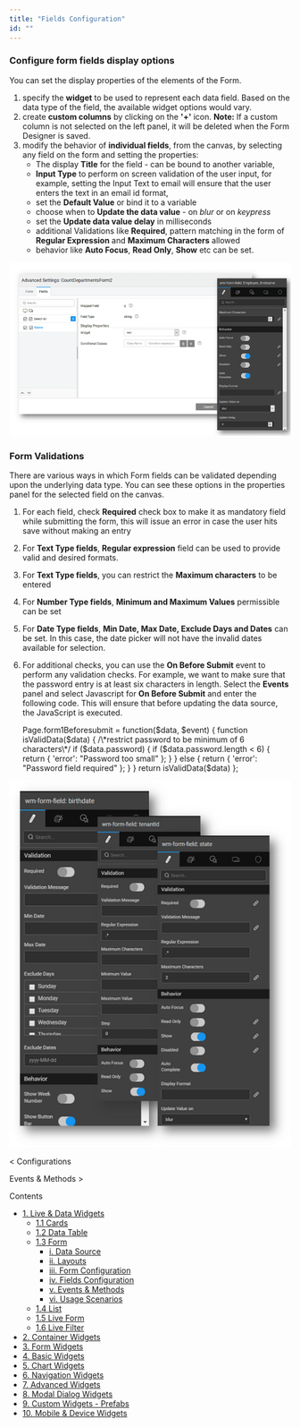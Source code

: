```yaml
---
title: "Fields Configuration"
id: ""
---
```


### Configure form fields display options

You can set the display properties of the elements of the Form.

1. specify the **widget** to be used to represent each data field. Based on the data type of the field, the available widget options would vary.
2. create **custom columns** by clicking on the **'+'** icon. **Note:** If a custom column is not selected on the left panel, it will be deleted when the Form Designer is saved.
3. modify the behavior of **individual fields**, from the canvas, by selecting any field on the form and setting the properties:
    - The display **Title** for the field - can be bound to another variable,
    - **Input Type** to perform on screen validation of the user input, for example, setting the Input Text to email will ensure that the user enters the text in an email id format,
    - set the **Default Value** or bind it to a variable
    - choose when to **Update the data value** - on _blur_ or on _keypress_
    - set the **Update data value delay** in milliseconds
    - additional Validations like **Required**, pattern matching in the form of **Regular Expression** and **Maximum Characters** allowed
    - behavior like **Auto Focus**, **Read Only**, **Show** etc can be set.

[![](../assets/Form_Fields.png)](../assets/Form_Fields.png)

### Form Validations

There are various ways in which Form fields can be validated depending upon the underlying data type. You can see these options in the properties panel for the selected field on the canvas.

1. For each field, check **Required** check box to make it as mandatory field while submitting the form, this will issue an error in case the user hits save without making an entry
2. For **Text Type fields**, **Regular expression** field can be used to provide valid and desired formats.
3. For **Text Type fields**, you can restrict the **Maximum characters** to be entered
4. For **Number Type fields**, **Minimum and Maximum Values** permissible can be set
5. For **Date Type fields**, **Min Date, Max Date, Exclude Days and Dates** can be set. In this case, the date picker will not have the invalid dates available for selection.
6. For additional checks, you can use the **On Before Submit** event to perform any validation checks. For example, we want to make sure that the password entry is at least six characters in length. Select the **Events** panel and select Javascript for **On Before Submit** and enter the following code. This will ensure that before updating the data source, the JavaScript is executed.
    
    Page.form1Beforesubmit = function($data, $event) {
            function isValidData($data) {
                /\*restrict password to be minimum of 6 characters\*/
                if ($data.password) {
                    if ($data.password.length < 6) {
                        return {
                            'error': "Password too small"
                        };
                    }
                } else {
                    return {
                        'error': "Password field required"
                    };
                }
            }
            return isValidData($data)
        };
    

[![](../assets/LF_valid.png)](../assets/LF_valid.png)

< Configurations

Events & Methods >

Contents

- [1\. Live & Data Widgets](/learn/app-development/widgets/widget-library/#data-live)
    - [1.1 Cards](/learn/app-development/widgets/datalive/cards/)
    - [1.2 Data Table](/learn/app-development/widgets/datalive/data-table/)
    - [1.3 Form](/learn/app-development/widgets/datalive/form/)
        - [i. Data Source](/learn/app-development/widgets/datalive/form/form-data-source/)
        - [ii. Layouts](/learn/app-development/widgets/datalive/form/form-layouts/)
        - [iii. Form Configuration](/learn/app-development/widgets/datalive/form/form-configurations/)
        - [iv. Fields Configuration](#)
        - [v. Events & Methods](/learn/app-development/widgets/datalive/form/form-events-methods/)
        - [vi. Usage Scenarios](/learn/app-development/widgets/datalive/form/form-usage-scenarios/)
    - [1.4 List](/learn/app-development/widgets/datalive/list/)
    - [1.5 Live Form](/learn/app-development/widgets/datalive/live-form/)
    - [1.6 Live Filter](/learn/app-development/widgets/datalive/live-filter/)
- [2\. Container Widgets](/learn/app-development/widgets/widget-library/#container)
- [3\. Form Widgets](/learn/app-development/widgets/widget-library/#form)
- [4\. Basic Widgets](/learn/app-development/widgets/widget-library/#basic)
- [5\. Chart Widgets](/learn/app-development/widgets/widget-library/#chart)
- [6\. Navigation Widgets](/learn/app-development/widgets/widget-library/#navigation)
- [7\. Advanced Widgets](/learn/app-development/widgets/widget-library/#advanced)
- [8\. Modal Dialog Widgets](/learn/app-development/widgets/widget-library/#dialog)
- [9\. Custom Widgets - Prefabs](/learn/app-development/widgets/widget-library/#prefabs)
- [10\. Mobile & Device Widgets](/learn/app-development/widgets/widget-library/#mobile)
